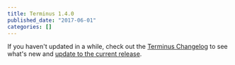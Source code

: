 ```yaml
---
title: Terminus 1.4.0
published_date: "2017-06-01"
categories: []
---
```

If you haven't updated in a while, check out the <a data-proofer-ignore href="/terminus/updates/#changelog">Terminus Changelog</a> to see what's new and <a data-proofer-ignore href="/terminus/install">update to the current release</a>.
